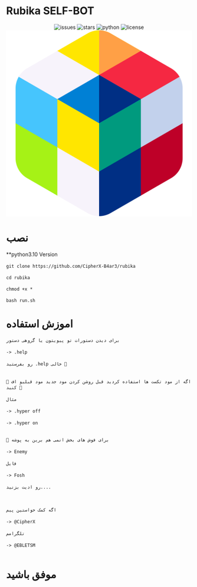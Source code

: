# Rubika SELF-BOT

<div align="center">

![issues](https://img.shields.io/github/issues/CipherX-B4ar3/rubika)
![stars](https://img.shields.io/github/stars/CipherX-B4ar3/rubika)
![python](https://img.shields.io/pypi/pyversions/3?color=black%20&label=PYTHON&logo=Python&logoColor=%233CB371)
![license](https://img.shields.io/github/license/CipherX-B4ar3/rubika)
![icon](https://github.com/CipherX-B4ar3/rubika/raw/main/icon.png)
</div>


# نصب 

**python3.10 Version

```git clone https://github.com/CipherX-B4ar3/rubika```

```cd rubika```

```chmod +x *```

```bash run.sh```


# اموزش استفاده

```
برای دیدن دستورات تو پیویتون یا گروهی دستور 

-> .help

رو بفرستید .help خالی 🔻


🔷 اگه از مود تکست ها استفاده کردید قبل روشن کردن مود جدید مود قبلیو اف کنید 🔷

مثال

-> .hyper off

-> .hyper on

```

```

🔻 برای فوش های بخش انمی هم برین به پوشه 

-> Enemy

فایل

-> Fosh

رو ادیت بزنید....


```

```

اگه کمک خواستین پیم 

-> @CipherX

تلگرامم

-> @EBLETSM


```


# موفق باشید 




